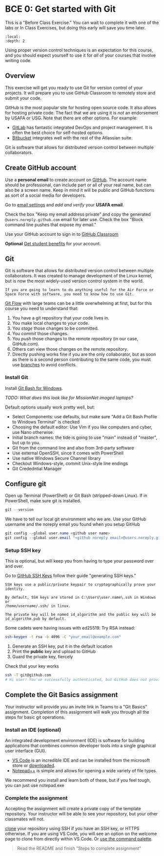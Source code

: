 # BCE 0: Get started with Git

This is a "Before Class Exercise." You can wait to complete it with one of the labs or In Class Exercises, but doing this early will save you time later.

```{contents}
:local:
:depth: 2
```

Using proper version control techniques is an expectation for this course, and you should expect yourself to use it for *all* of your courses that involve writing code.

## Overview

This exercise will get you ready to use Git for version control of your projects. It will prepare you to use GitHub Classroom to remotely store and submit your code.

GitHub is the most popular site for hosting open source code. It also allows for hosting private code. The fact that we are using it is *not* an endorsement by USAFA or USG.
Note that there are other options. For example:

- [GitLab](https://about.gitlab.com/) has fantastic integrated DevOps and project management. It is often the best choice for self-hosted options.
- [Bitbucket](https://bitbucket.org/) integrates well with the rest of the Atlassian suite.

Git is software that allows for distributed version control between multiple collaborators.

## Create GitHub account

Use a **personal email** to create account on [GitHub](https://github.com/). The account name should be professional, can include part or all of your real name, but can also be a screen name. Keep in mind it will be public and GitHub functions as sort of a social media for developers.

Go to [email settings](https://github.com/settings/emails) and *add and verify* your **USAFA email**.

Check the box "Keep my email address private" and copy the generated `@users.noreply.github.com` email for later use.
Check the box "Block command line pushes that expose my email."

Use your GitHub account to sign in to [GitHub Classroom](https://classroom.github.com/)

**Optional** [Get student benefits](https://education.github.com/benefits) for your account.

## Git

Git is software that allows for distributed version control between multiple collaborators. It was created to manage development of the Linux kernel, but is now the most widely-used version control system in the world.

```{note}
If you are going to learn to do anything useful for the Air Force or Space Force with software, you need to know how to use Git.
```

[Git Flow](https://docs.github.com/en/get-started/quickstart/github-flow) with large teams can be a little overwhelming at first, but for this course you need to understand that:

1. You have a git repository that your code lives in.
2. You make local changes to your code.
3. You *stage* those changes to be committed.
4. You *commit* those changes.
5. You *push* those changes to the remote repository (in our case, GitHub.com).
6. Others can view those changes on the remote repository.
7. Directly pushing works fine if you are the only collaborator, but as soon as there is a second person contributing to the same code, you must use [branches](https://docs.github.com/en/pull-requests/collaborating-with-pull-requests/proposing-changes-to-your-work-with-pull-requests/about-branches) to avoid conflicts.

### Install Git

Install [Git Bash for Windows](https://gitforwindows.org/).

*TODO: What does this look like for MissionNet imaged laptops?*

Default options usually work pretty well, but:

- Select Components: use defaults, but make sure "Add a Git Bash Profile to Windows Terminal" is checked
- Choosing the default editor: Use Vim if you like computers and cyber, use Nano otherwise.
- Initial branch names: the tide is going to use "main" instead of "master", but up to you.
- Git from the command line and also from 3rd-party software
- Use external OpenSSH, since it comes with PowerShell
- Use native Windows Secure Channel library
- Checkout Windows-style, commit Unix-style line endings
- Git Crededntial Manager

## Configure git

Open up Terminal (PowerShell) or Git Bash (stripped-down Linux).
If in PowerShell, make sure git is installed.

```powershell
git --version
```

We have to tell our local git environment who we are. Use your GitHub username and the noreply email you found when you setup GitHub

```powershell
git config --global user.name <github user name>
git config --global user.email "<github noreply email>@users.noreply.github.com"
```

### Setup SSH key

This is optional, but will keep you from having to type your password over and over.

Go to [GitHub SSH Keys](https://github.com/settings/keys) follow their guide "generating SSH keys."

```{hint}
SSH keys use a public/private keypair to cryptographically prove your identity.

By default, SSH keys are stored in C:\Users\user.name\.ssh in Windows or
/home/username/.ssh/ in linux.

The private key will be named id_algorithm and the public key will be id_algorithm.pub by default.
```

Some cadets were having issues with ed25519. Try RSA instead:

```bash
ssh-keygen -t rsa -b 4096 -C "your_email@example.com"
```

1. Generate an SSH key, put it in the default location
2. Print the **public** key and upload to GitHub
3. Guard the private key, fiercely

Check that your key works

```bash
ssh -T git@github.com
# Hi user! You've successfully authenticated, but GitHub does not provide shell access.
```

## Complete the Git Basics assignment

Your instructor will provide you an invite link in Teams to a "Git Basics" assignment. Completion of this assignment will walk you through all the steps for basic git operations.

### Install an IDE (optional)

An integrated development environment (IDE) is software for building applications that combines common developer tools into a single graphical user interface (GUI).

- [VS Code](https://apps.microsoft.com/store/detail/visual-studio-code/XP9KHM4BK9FZ7Q) is an incredible IDE and can be installed from the microsoft store or [downloaded](https://code.visualstudio.com/Download).
- [Notepad++](https://notepad-plus-plus.org/) is simple and allows for opening a wide variety of file types.

We recommend you install and learn both of these, but if you feel tough, you can just use notepad.exe

### Complete the assignment

Accepting the assignment will create a private copy of the template repository. Your instructor will be able to see your repository, but your other classmates will not.

[clone](https://docs.github.com/en/repositories/creating-and-managing-repositories/cloning-a-repository) your repository using SSH if you have an SSH key, or HTTPS otherwise.
If you are using VS Code, you will see an option on the welcome page to clone from directly within VS Code. Or [use the command palette](https://learn.microsoft.com/en-us/azure/developer/javascript/how-to/with-visual-studio-code/clone-github-repository?tabs=create-repo-command-palette%2Cinitialize-repo-activity-bar%2Ccreate-branch-command-palette%2Ccommit-changes-command-palette%2Cpush-command-palette).

> Read the README and finish "Steps to complete assignment"
